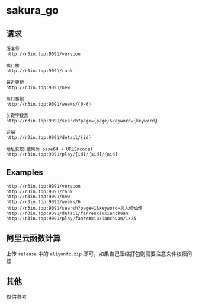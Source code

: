 # sakura_go

## 请求   

```
版本号
http://r3in.top:9091/version

排行榜
http://r3in.top:9091/rank

最近更新
http://r3in.top:9091/new

每日番剧
http://r3in.top:9091/weeks/{0-6}

关键字搜索
http://r3in.top:9091/search?page={page}&keyword={keyword}

详细
http://r3in.top:9091/detail/{id}

地址获取(结果为 base64 + URLEncode)
http://r3in.top:9091/play/{id}/{sid]/{nid]
```

## Examples   

```
http://r3in.top:9091/version
http://r3in.top:9091/rank
http://r3in.top:9091/new
http://r3in.top:9091/weeks/6
http://r3in.top:9091/search?page=1&keyword=凡人修仙传
http://r3in.top:9091/detail/fanrenxiuxianchuan
http://r3in.top:9091/play/fanrenxiuxianchuan/1/25
```

## 阿里云函数计算   

上传 `release` 中的 `aliyunfc.zip` 即可，如果自己压缩打包则需要注意文件权限问题

## 其他   

仅供参考
